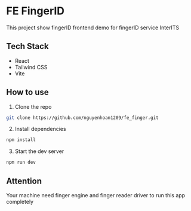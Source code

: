 
# FE FingerID
This project show  fingerID frontend demo for fingerID service InterITS


## Tech Stack
- React
- Tailwind CSS
- Vite

## How to use
1. Clone the repo
``` bash
git clone https://github.com/nguyenhoan1209/fe_finger.git
```

2. Install dependencies
``` bash
npm install
```

3. Start the dev server
``` bash
npm run dev
```
## Attention

Your machine need finger engine and finger reader driver to run this app completely
  